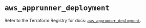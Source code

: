 # `aws_apprunner_deployment`

Refer to the Terraform Registry for docs: [`aws_apprunner_deployment`](https://registry.terraform.io/providers/hashicorp/aws/5.50.0/docs/resources/apprunner_deployment).
